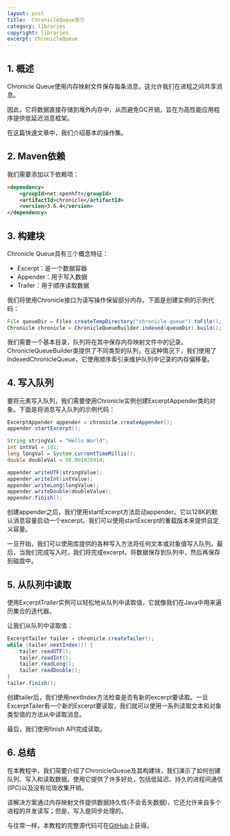 ```yaml
---
layout: post
title:  ChronicleQueue简介
category: libraries
copyright: libraries
excerpt: ChronicleQueue
---
```


## 1. 概述

Chronicle Queue使用内存映射文件保存每条消息，这允许我们在进程之间共享消息。

因此，它将数据直接存储到堆外内存中，从而避免GC开销，旨在为高性能应用程序提供低延迟消息框架。

在这篇快速文章中，我们介绍基本的操作集。

## 2. Maven依赖

我们需要添加以下依赖项：

```xml
<dependency>
    <groupId>net.openhft</groupId>
    <artifactId>chronicle</artifactId>
    <version>3.6.4</version>
</dependency>
```

## 3. 构建块

Chronicle Queue具有三个概念特征：

-   Excerpt：是一个数据容器
-   Appender：用于写入数据
-   Trailer：用于顺序读取数据

我们将使用Chronicle接口为读写操作保留部分内存。下面是创建实例的示例代码：

```java
File queueDir = Files.createTempDirectory("chronicle-queue").toFile();
Chronicle chronicle = ChronicleQueueBuilder.indexed(queueDir).build();
```

我们需要一个基本目录，队列将在其中保存内存映射文件中的记录。ChronicleQueueBuilder类提供了不同类型的队列，在这种情况下，我们使用了IndexedChronicleQueue，它使用顺序索引来维护队列中记录的内存偏移量。

## 4. 写入队列

要将元素写入队列，我们需要使用Chronicle实例创建ExcerptAppender类的对象。下面是将消息写入队列的示例代码：

```java
ExcerptAppender appender = chronicle.createAppender();
appender.startExcerpt();

String stringVal = "Hello World";
int intVal = 101;
long longVal = System.currentTimeMillis();
double doubleVal = 90.00192091d;

appender.writeUTF(stringValue);
appender.writeInt(intValue);
appender.writeLong(longValue);
appender.writeDouble(doubleValue);
appender.finish();
```

创建appender之后，我们使用startExcerpt方法启动appender。它以128K的默认消息容量启动一个excerpt。我们可以使用startExcerpt的重载版本来提供自定义容量。

一旦开始，我们可以使用库提供的各种写入方法将任何文本或对象值写入队列。最后，当我们完成写入时，我们将完成excerpt，将数据保存到队列中，然后再保存到磁盘中。

## 5. 从队列中读取

使用ExcerptTrailer实例可以轻松地从队列中读取值，它就像我们在Java中用来遍历集合的迭代器。

让我们从队列中读取值：

```java
ExcerptTailer tailer = chronicle.createTailer();
while (tailer.nextIndex()) {
    tailer.readUTF();
    tailer.readInt();
    tailer.readLong();
    tailer.readDouble();
}
tailer.finish();
```

创建tailer后，我们使用nextIndex方法检查是否有新的excerpt要读取。一旦ExcerptTailer有一个新的Excerpt要读取，我们就可以使用一系列读取文本和对象类型值的方法从中读取消息。

最后，我们使用finish API完成读取。

## 6. 总结

在本教程中，我们简要介绍了ChronicleQueue及其构建块，我们演示了如何创建队列、写入和读取数据。使用它提供了许多好处，包括低延迟、持久的进程间通信(IPC)以及没有垃圾收集开销。

该解决方案通过内存映射文件提供数据持久性(不会丢失数据)，它还允许来自多个进程的并发读写；但是，写入是同步处理的。

与往常一样，本教程的完整源代码可在[GitHub](https://github.com/tuyucheng7/taketoday-tutorial4j/tree/master/java-core-modules/java-9)上获得。